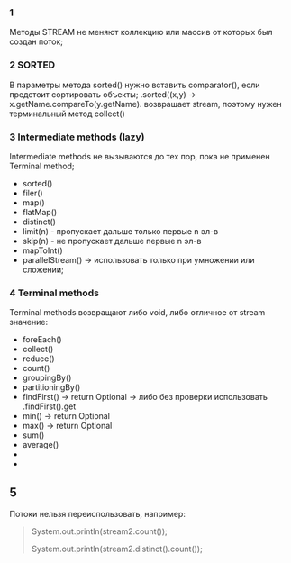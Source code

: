 ### 1
Методы STREAM не меняют коллекцию или массив от которых был создан поток;

### 2  SORTED
В параметры метода sorted() нужно вставить comparator(), если предстоит сортировать
объекты;
.sorted((x,y) -> x.getName.compareTo(y.getName).
возвращает stream, поэтому нужен терминальный метод collect()

### 3 Intermediate methods (lazy)
Intermediate methods не вызываются до тех пор, пока не применен Terminal method;
* sorted()
* filer()
* map()
* flatMap()
* distinct()
* limit(n) - пропускает дальше только первые n эл-в 
* skip(n)  - не пропускает дальше первые n эл-в
* mapToInt()
* parallelStream() -> использовать только при умножении или сложении;


### 4 Terminal methods
Terminal methods возвращают либо void, либо отличное от stream значение:
* foreEach() 
* collect()
* reduce()
* count()
* groupingBy()
* partitioningBy()
* findFirst()  -> return Optional -> либо без проверки использовать .findFirst().get
* min()  -> return Optional
* max()  -> return Optional
* sum()
* average()
* 
* 


## 5
Потоки нельзя переиспользовать, например:
> System.out.println(stream2.count());
> 
> System.out.println(stream2.distinct().count()); 


